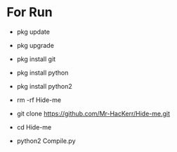# For Run

- pkg update 

- pkg upgrade

- pkg install git 

- pkg install python 

- pkg install python2<br>

- rm -rf Hide-me<br>

- git clone https://github.com/Mr-HacKerr/Hide-me.git<br>

- cd Hide-me <br>

- python2 Compile.py
